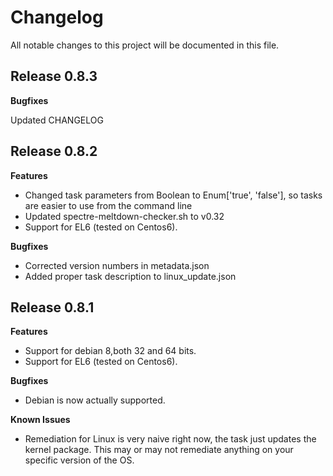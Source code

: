 # Changelog

All notable changes to this project will be documented in this file.

## Release 0.8.3

**Bugfixes**

Updated CHANGELOG

## Release 0.8.2

**Features**

* Changed task parameters from Boolean to Enum['true', 'false'], so tasks are easier to use from the command line
* Updated spectre-meltdown-checker.sh to v0.32
* Support for EL6 (tested on Centos6).

**Bugfixes**

* Corrected version numbers in metadata.json
* Added proper task description to linux_update.json

## Release 0.8.1

**Features**

* Support for debian 8,both 32 and 64 bits.
* Support for EL6 (tested on Centos6).

**Bugfixes**

* Debian is now actually supported.

**Known Issues**

* Remediation for Linux is very naive right now, the task just updates the kernel package. This may or may not remediate anything on your specific version of the OS.

